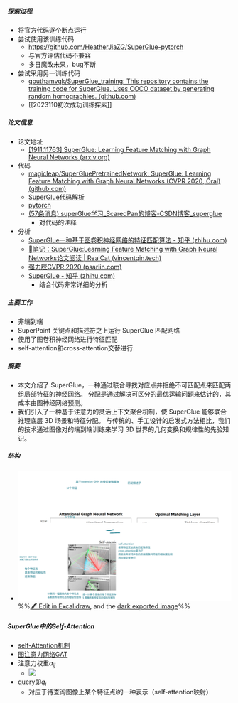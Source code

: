 ##### 探索过程
- 将官方代码逐个断点运行
- 尝试使用该训练代码
	- https://github.com/HeatherJiaZG/SuperGlue-pytorch
	- 与官方评估代码不兼容
	- 多日魔改未果，bug不断
- 尝试采用另一训练代码
	- [gouthamvgk/SuperGlue_training: This repository contains the training code for SuperGlue. Uses COCO dataset by generating random homographies. (github.com)](https://github.com/gouthamvgk/SuperGlue_training)
	- [[2023110初次成功训练探索]]
##### 论文信息
- 论文地址
	- [[1911.11763] SuperGlue: Learning Feature Matching with Graph Neural Networks (arxiv.org)](https://arxiv.org/abs/1911.11763)
- 代码
	- [magicleap/SuperGluePretrainedNetwork: SuperGlue: Learning Feature Matching with Graph Neural Networks (CVPR 2020, Oral) (github.com)](https://github.com/magicleap/SuperGluePretrainedNetwork)
	- [SuperGlue代码解析](SuperGlue代码解析.canvas)
	- [pytorch](pytorch.md)
	- [(57条消息) superGlue学习_ScaredPan的博客-CSDN博客_superglue](https://blog.csdn.net/u010949023/article/details/112846084)
		- 对代码的注释
- 分析
	- [SuperGlue一种基于图卷积神经网络的特征匹配算法 - 知乎 (zhihu.com)](https://zhuanlan.zhihu.com/p/146389956)
	- [📝笔记：SuperGlue:Learning Feature Matching with Graph Neural Networks论文阅读 | RealCat (vincentqin.tech)](https://vincentqin.tech/posts/superglue/)
	- [强力胶CVPR 2020 (psarlin.com)](https://psarlin.com/superglue/)
	- [SuperGlue - 知乎 (zhihu.com)](https://zhuanlan.zhihu.com/p/436883365?utm_id=0)
		- 结合代码非常详细的分析

##### 主要工作
- 非端到端
- SuperPoint 关键点和描述符之上运行 SuperGlue 匹配网络
- 使用了图卷积神经网络进行特征匹配
- self-attention和cross-attention交替进行
##### 摘要
- 本文介绍了 SuperGlue，一种通过联合寻找对应点并拒绝不可匹配点来匹配两组局部特征的神经网络。 分配是通过解决可区分的最优运输问题来估计的，其成本由图神经网络预测。 
- 我们引入了一种基于注意力的灵活上下文聚合机制，使 SuperGlue 能够联合推理底层 3D 场景和特征分配。 与传统的、手工设计的启发式方法相比，我们的技术通过图像对的端到端训练来学习 3D 世界的几何变换和规律性的先验知识。 

##### 结构
- ![](attachments/SuperGlue-Learning%20Feature%20Matching%20with%20Graph%20Neural%20Networks%202023-01-05%2018.34.07.excalidraw.svg)
%%[🖋 Edit in Excalidraw](attachments/SuperGlue-Learning%20Feature%20Matching%20with%20Graph%20Neural%20Networks%202023-01-05%2018.34.07.excalidraw.md), and the [dark exported image](attachments/SuperGlue-Learning%20Feature%20Matching%20with%20Graph%20Neural%20Networks%202023-01-05%2018.34.07.excalidraw.dark.svg)%%
##### SuperGlue中的Self-Attention
- [self-Attention机制](self-Attention机制.md)
- [图注意力网络GAT](../../图注意力网络GAT.md)
- 注意力权重$a_{ij}$
	- ![](attachments/Pasted%20image%2020230109174156.png)
- query即$q_{i}$
	- 对应于待查询图像上某个特征点i的一种表示（self-attention映射）

